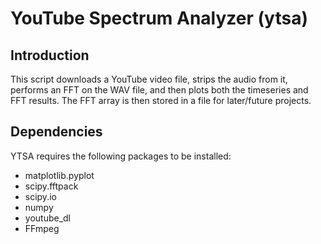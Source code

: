 # YouTube Spectrum Analyzer (ytsa)

## Introduction

This script downloads a YouTube video file, strips the audio from it, performs an FFT on the WAV file, and then plots both the timeseries and FFT results. The FFT array is then stored in a file for later/future projects.

## Dependencies

YTSA requires the following packages to be installed:

+ matplotlib.pyplot
+ scipy.fftpack
+ scipy.io
+ numpy
+ youtube_dl
+ FFmpeg
